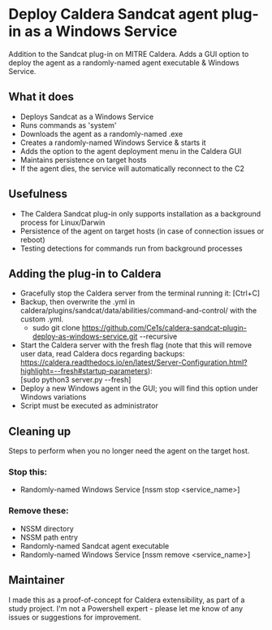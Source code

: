# Deploy Caldera Sandcat agent plug-in as a Windows Service

Addition to the Sandcat plug-in on MITRE Caldera. Adds a GUI option to deploy the agent as a randomly-named agent executable & Windows Service.

## What it does
- Deploys Sandcat as a Windows Service
- Runs commands as 'system'
- Downloads the agent as a randomly-named .exe
- Creates a randomly-named Windows Service & starts it
- Adds the option to the agent deployment menu in the Caldera GUI
- Maintains persistence on target hosts
- If the agent dies, the service will automatically reconnect to the C2

## Usefulness
- The Caldera Sandcat plug-in only supports installation as a background process for Linux/Darwin
- Persistence of the agent on target hosts (in case of connection issues or reboot)
- Testing detections for commands run from background processes

## Adding the plug-in to Caldera
- Gracefully stop the Caldera server from the terminal running it: 
  [Ctrl+C]
- Backup, then overwrite the .yml in caldera/plugins/sandcat/data/abilities/command-and-control/ with the custom .yml.
    - sudo git clone https://github.com/Ce1s/caldera-sandcat-plugin-deploy-as-windows-service.git --recursive
- Start the Caldera server with the fresh flag (note that this will remove user data, read Caldera docs regarding backups: https://caldera.readthedocs.io/en/latest/Server-Configuration.html?highlight=--fresh#startup-parameters):  
  [sudo python3 server.py --fresh]
- Deploy a new Windows agent in the GUI; you will find this option under Windows variations
- Script must be executed as administrator 

## Cleaning up
Steps to perform when you no longer need the agent on the target host.
### Stop this:
- Randomly-named Windows Service [nssm stop <service_name>]
### Remove these:
- NSSM directory
- NSSM path entry
- Randomly-named Sandcat agent executable
- Randomly-named Windows Service [nssm remove <service_name>]

## Maintainer
I made this as a proof-of-concept for Caldera extensibility, as part of a study project. I'm not a Powershell expert - please let me know of any issues or suggestions for improvement.
  
